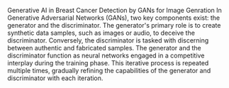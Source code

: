 Generative AI in Breast Cancer Detection by GANs for Image Genration
In Generative Adversarial Networks (GANs), two key components exist: the generator and the discriminator. 
The generator's primary role is to create synthetic data samples, such as images or audio, to deceive the discriminator.
Conversely, the discriminator is tasked with discerning between authentic and fabricated samples. The generator and the discriminator 
function as neural networks engaged in a competitive interplay during the training phase. 
This iterative process is repeated multiple times, gradually refining the capabilities of the generator and discriminator with each iteration.
